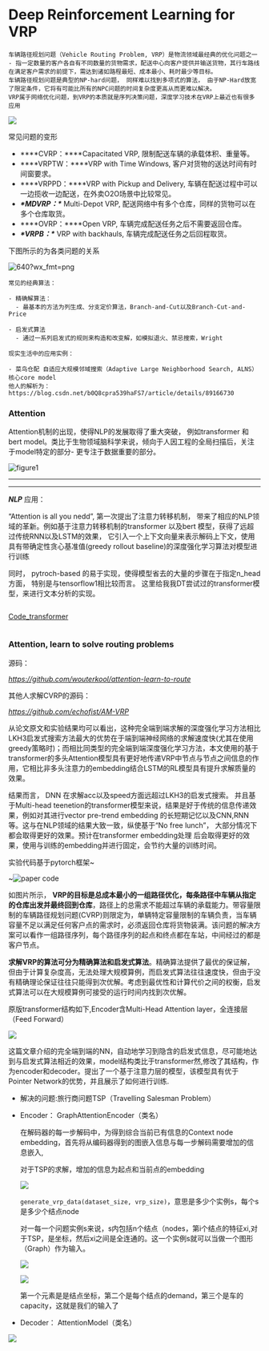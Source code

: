 # Deep Reinforcement Learning for VRP

```
车辆路径规划问题（Vehicle Routing Problem, VRP）是物流领域最经典的优化问题之一
- 指一定数量的客户各自有不同数量的货物需求，配送中心向客户提供并输送货物，其行车路线在满足客户需求的前提下，需达到诸如路程最短、成本最小、耗时最少等目标。
车辆路径规划问题是典型的NP-hard问题， 同样难以找到多项式的算法， 由于NP-Hard放宽了限定条件，它将有可能比所有的NPC问题的时间复杂度更高从而更难以解决。
VRP属于网络优化问题，到VRP的本质就是序列决策问题，深度学习技术在VRP上最近也有很多应用

```

![](https://github.com/wouterkool/attention-learn-to-route/raw/master/images/cvrp_0.png)

常见问题的变形

- ***\*CVRP：\****Capacitated VRP, 限制配送车辆的承载体积、重量等。
- ***\*VRPTW：\****VRP with Time Windows, 客户对货物的送达时间有时间窗要求。
- ***\*VRPPD：\****VRP with Pickup and Delivery, 车辆在配送过程中可以一边揽收一边配送，在外卖O2O场景中比较常见。
- ***\*MDVRP：\**** Multi-Depot VRP, 配送网络中有多个仓库，同样的货物可以在多个仓库取货。
- ***\*OVRP：\****Open VRP, 车辆完成配送任务之后不需要返回仓库。
- ***\*VRPB：\**** VRP with backhauls, 车辆完成配送任务之后回程取货。



下图所示的为各类问题的关系



![640?wx_fmt=png](https://ss.csdn.net/p?https://mmbiz.qpic.cn/mmbiz_png/LwZPmXjm4WynZ0MPNicyoSlB2PKm4AblaiaWG7kwa7EXRQqzohibQBmcgKs5bIDJcuj68A9BUatpW6Roic8OqibCQHQ/640?wx_fmt=png)



```
常见的经典算法：

- 精确解算法：
  - 最基本的方法为列生成、分支定价算法，Branch-and-Cut以及Branch-Cut-and-Price

- 启发式算法
  - 通过一系列启发式的规则来构造和改变解，如模拟退火、禁忌搜索，Wright
```



```
现实生活中的应用实例：

- 菜鸟仓配 自适应大规模邻域搜索（Adaptive Large Neighborhood Search, ALNS） 核心core model
他人的解析为：   https://blog.csdn.net/b0Q8cpra539haFS7/article/details/89166730

```

### Attention

Attention机制的出现，使得NLP的发展取得了重大突破， 例如transformer 和bert model。类比于生物领域脑科学来说，倾向于人因工程的全局扫描后，关注于model特定的部分- 更专注于数据重要的部分。

![figure1 ](https://upload-images.jianshu.io/upload_images/13590053-1f06d6f5548bcf51.png?imageMogr2/auto-orient/strip|imageView2/2/w/746/format/webp)

****

****

***NLP*** 应用：

“Attention is all you nedd”, 第一次提出了注意力转移机制， 带来了相应的NLP领域的革新。例如基于注意力转移机制的transformer 以及bert 模型，获得了远超过传统RNN以及LSTM的效果， 它引入一个上下文向量来表示解码上下文，使用具有带确定性贪心基准值(greedy rollout baseline)的深度强化学习算法对模型进行训练

同时， pytroch-based 的易于实现，使得模型省去的大量的步骤在于指定n_head方面， 特别是与tensorflow1相比较而言。 这里给我我DT尝试过的transformer模型，来进行文本分析的实现。

```

```



[Code_transformer](https://github.com/Mingyuan-Zhu/supply_chain/blob/master/%E2%80%9C%E2%80%9C%E2%80%9Cpytorch_transorformer_test_glove_embdding300_Carl_ipynb%E2%80%9D%E2%80%9D%E7%9A%84%E5%89%AF%E6%9C%AC%20(1).ipynb)

```

```

### **Attention, learn to solve routing problems**

源码：

*https://github.com/wouterkool/attention-learn-to-route*

其他人求解CVRP的源码：

*https://github.com/echofist/AM-VRP*

从论文原文和实验结果均可以看出，这种完全端到端求解的深度强化学习方法相比LKH3启发式搜索方法最大的优势在于端到端神经网络的求解速度快(尤其在使用greedy策略时)；而相比同类型的完全端到端深度强化学习方法，本文使用的基于transformer的多头Attention模型具有更好地传递VRP中节点与节点之间信息的作用，它相比非多头注意力的embedding结合LSTM的RL模型具有提升求解质量的效果。



结果而言， DNN 在求解acc以及speed方面远超过LKH3的启发式搜索。 并且基于Multi-head teenetion的transformer模型来说，结果是好于传统的信息传递效果，例如对其进行vector pre-trend embedding 的长短期记忆以及CNN,RNN等。这与在NLP领域的结果大致一致，纵使基于“No free lunch”， 大部分情况下都会取得更好的效果。预计在transformer embedding处理 后会取得更好的效果，使用与训练的embedding并进行固定，会节约大量的训练时间。

实验代码基于pytorch框架~



~![paper code](https://github.com/wouterkool/attention-learn-to-route/raw/master/images/tsp.gif)

如图片所示， **VRP的目标是总成本最小的一组路径优化，每条路径中车辆从指定的仓库出发并最终回到仓库**，路径上的总需求不能超过车辆的承载能力。带容量限制的车辆路径规划问题(CVRP)则限定为，单辆特定容量限制的车辆负责，当车辆容量不足以满足任何客户点的需求时，必须返回仓库将货物装满。该问题的解决方案可以看作一组路径序列，每个路径序列的起点和终点都在车站，中间经过的都是客户节点。

**求解VRP的算法可分为精确算法和启发式算法**。精确算法提供了最优的保证解，但由于计算复杂度高，无法处理大规模算例，而启发式算法往往速度快，但由于没有精确理论保证往往只能得到次优解。考虑到最优性和计算代价之间的权衡，启发式算法可以在大规模算例可接受的运行时间内找到次优解。

原版transformer结构如下,Encoder含Multi-Head Attention layer，全连接层（Feed Forward）



![](https://raw.githubusercontent.com/ldy8665/Material/master/image/Blog/Attention_transformer_architecture.png)

这篇文章介绍的完全端到端的NN，自动地学习到隐含的启发式信息，尽可能地达到与启发式算法相近的效果，model结构类比于transformer然,修改了其结构，作为encoder和decoder。提出了一个基于注意力层的模型，该模型具有优于Pointer Network的优势，并且展示了如何进行训练.

- 解决的问题:旅行商问题TSP（Travelling Salesman Problem）

- Encoder： GraphAttentionEncoder（类名）

  在解码器的每一步解码中，为得到综合当前已有信息的Context node embedding，首先将从编码器得到的图嵌入信息与每一步解码需要增加的信息嵌入,

  对于TSP的求解，增加的信息为起点和当前点的embedding

  

  ![](https://raw.githubusercontent.com/ldy8665/Material/master/image/Blog/Attention_code_encoder.png)

  `generate_vrp_data(dataset_size, vrp_size)`，意思是多少个实例s，每个s是多少个结点node

  对一每一个问题实例s来说，s内包括n个结点（nodes，第i个结点的特征xi,对于TSP，是坐标，然后xi之间是全连通的。这一个实例s就可以当做一个图形（Graph）作为输入。

  ![](https://raw.githubusercontent.com/ldy8665/Material/master/image/Blog/Attention_input.png)

  ![](https://raw.githubusercontent.com/ldy8665/Material/master/image/Blog/Attention_generate_data3.png)

  第一个元素是是结点坐标，第二个是每个结点的demand，第三个是车的capacity，这就是我们的输入了

  

- Decoder： AttentionModel（类名）

  

![](https://raw.githubusercontent.com/ldy8665/Material/master/image/Blog/Attention_decoder.png)



